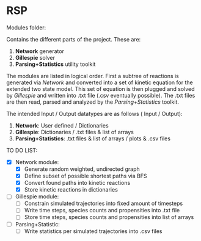 # RSP
Modules folder:

Contains the different parts of the project. These are:

1. **Network** generator
2. **Gillespie** solver
3. **Parsing+Statistics** utility toolkit

The modules are listed in logical order. First a subtree of reactions is generated via *Network* and converted into a set of kinetic equation for the extended two state model. This set of equation is then plugged and solved by *Gillespie* and written into .txt file (.csv eventually possible). The .txt files are then read, parsed and analyzed by the *Parsing+Statistics* toolkit.

The intended Input / Output datatypes are as follows ( Input / Output):

1. **Network**: User defined / Dictionaries
2. **Gillespie**: Dictionaries / .txt files & list of arrays
3. **Parsing+Statistics**: .txt files & list of arrays / plots & .csv files

TO DO LIST:

 - [x] Network module:
   - [x] Generate random weighted, undirected graph
   - [x] Define subset of possible shortest paths via BFS
   - [x] Convert found paths into kinetic reactions
   - [x] Store kinetic reactions in dictionaries

 - [ ] Gillespie module:
   - [ ] Constrain simulated trajectories into fixed amount of timesteps
   - [ ] Write time steps, species counts and propensities into .txt file
   - [ ] Store time steps, species counts and propensities into list of arrays

 - [ ] Parsing+Statistic:
   - [ ] Write statistics per simulated trajectories into .csv files